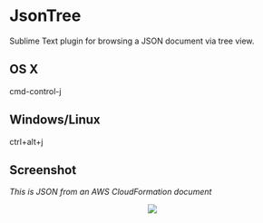 JsonTree
========

Sublime Text plugin for browsing a JSON document via tree view.

OS X
----
cmd-control-j

Windows/Linux
-------------
ctrl+alt+j

Screenshot
-----------

*This is JSON from an AWS CloudFormation document*

<p align="center">
<img src="http://f.cl.ly/items/121v133S2A1B3A1s3K3T/CF_WHATEVER.json%202014-03-31%2013-06-18%202014-03-31%2013-08-29.png" />
</p>
